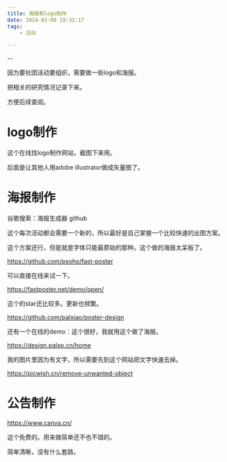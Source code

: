 ```yaml
---
title: 海报和logo制作
date: 2024-03-08 19:32:17
tags:
	- 活动

---
```


--

因为要社团活动要组织，需要做一些logo和海报。

把相关的研究情况记录下来。

方便后续查阅。

# logo制作

这个在线找logo制作网站，截图下来用。

后面是让其他人用adobe illustrator做成矢量图了。

# 海报制作

谷歌搜索：海报生成器 github



这个每次活动都会需要一个新的，所以最好是自己掌握一个比较快速的出图方案。

这个方案还行，但是就是字体只能最原始的那种。这个做的海报太呆板了。

https://github.com/psoho/fast-poster

可以直接在线来试一下。

https://fastposter.net/demo/open/

这个的star还比较多。更新也频繁。

https://github.com/palxiao/poster-design

还有一个在线的demo：这个很好，我就用这个做了海报。

https://design.palxp.cn/home

我的图片里因为有文字，所以需要先到这个网站把文字快速去掉。

https://picwish.cn/remove-unwanted-object

# 公告制作

https://www.canva.cn/

这个免费的。用来做简单还不也不错的。

简单清晰，没有什么套路。

